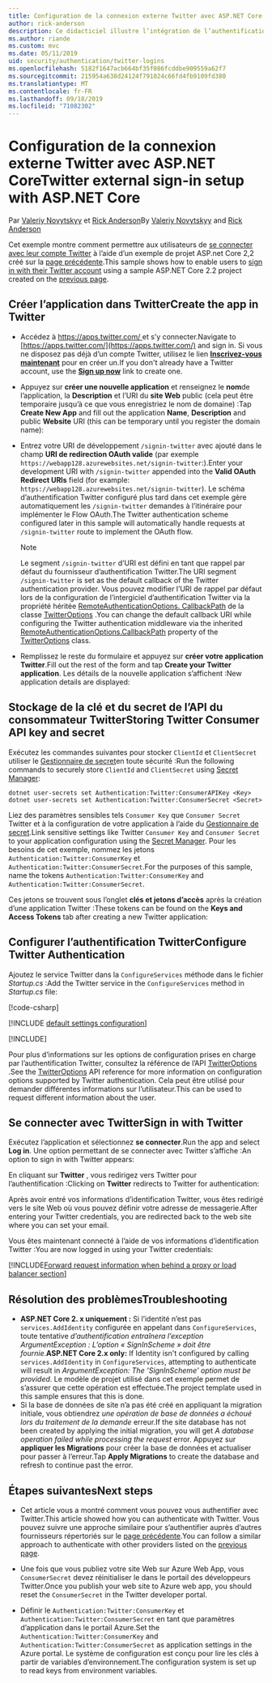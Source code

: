 ```yaml
---
title: Configuration de la connexion externe Twitter avec ASP.NET Core
author: rick-anderson
description: Ce didacticiel illustre l’intégration de l’authentification utilisateur de compte Twitter dans une application ASP.NET Core existante.
ms.author: riande
ms.custom: mvc
ms.date: 05/11/2019
uid: security/authentication/twitter-logins
ms.openlocfilehash: 5182f1647acb664bf35f086fcddbe909559a62f7
ms.sourcegitcommit: 215954a638d24124f791024c66fd4fb9109fd380
ms.translationtype: MT
ms.contentlocale: fr-FR
ms.lasthandoff: 09/18/2019
ms.locfileid: "71082302"
---
```

# <a name="twitter-external-sign-in-setup-with-aspnet-core"></a><span data-ttu-id="9aa11-103">Configuration de la connexion externe Twitter avec ASP.NET Core</span><span class="sxs-lookup"><span data-stu-id="9aa11-103">Twitter external sign-in setup with ASP.NET Core</span></span>

<span data-ttu-id="9aa11-104">Par [Valeriy Novytskyy](https://github.com/01binary) et [Rick Anderson](https://twitter.com/RickAndMSFT)</span><span class="sxs-lookup"><span data-stu-id="9aa11-104">By [Valeriy Novytskyy](https://github.com/01binary) and [Rick Anderson](https://twitter.com/RickAndMSFT)</span></span>

<span data-ttu-id="9aa11-105">Cet exemple montre comment permettre aux utilisateurs de [se connecter avec leur compte Twitter](https://dev.twitter.com/web/sign-in/desktop-browser) à l’aide d’un exemple de projet ASP.net Core 2,2 créé sur la [page précédente](xref:security/authentication/social/index).</span><span class="sxs-lookup"><span data-stu-id="9aa11-105">This sample shows how to enable users to [sign in with their Twitter account](https://dev.twitter.com/web/sign-in/desktop-browser) using a sample ASP.NET Core 2.2 project created on the [previous page](xref:security/authentication/social/index).</span></span>

## <a name="create-the-app-in-twitter"></a><span data-ttu-id="9aa11-106">Créer l’application dans Twitter</span><span class="sxs-lookup"><span data-stu-id="9aa11-106">Create the app in Twitter</span></span>

* <span data-ttu-id="9aa11-107">Accédez à [ https://apps.twitter.com/ ](https://apps.twitter.com/) et s’y connecter.</span><span class="sxs-lookup"><span data-stu-id="9aa11-107">Navigate to [https://apps.twitter.com/](https://apps.twitter.com/) and sign in.</span></span> <span data-ttu-id="9aa11-108">Si vous ne disposez pas déjà d’un compte Twitter, utilisez le lien **[Inscrivez-vous maintenant](https://twitter.com/signup)** pour en créer un.</span><span class="sxs-lookup"><span data-stu-id="9aa11-108">If you don't already have a Twitter account, use the **[Sign up now](https://twitter.com/signup)** link to create one.</span></span>

* <span data-ttu-id="9aa11-109">Appuyez sur **créer une nouvelle application** et renseignez le **nom**de l’application, la **Description** et l’URI du **site Web** public (cela peut être temporaire jusqu’à ce que vous enregistriez le nom de domaine) :</span><span class="sxs-lookup"><span data-stu-id="9aa11-109">Tap **Create New App** and fill out the application **Name**, **Description** and public **Website** URI (this can be temporary until you register the domain name):</span></span>

* <span data-ttu-id="9aa11-110">Entrez votre URI de développement `/signin-twitter` avec ajouté dans le champ **URI de redirection OAuth valide** (par exemple `https://webapp128.azurewebsites.net/signin-twitter`:).</span><span class="sxs-lookup"><span data-stu-id="9aa11-110">Enter your development URI with `/signin-twitter` appended into the **Valid OAuth Redirect URIs** field (for example: `https://webapp128.azurewebsites.net/signin-twitter`).</span></span> <span data-ttu-id="9aa11-111">Le schéma d’authentification Twitter configuré plus tard dans cet exemple gère automatiquement les `/signin-twitter` demandes à l’itinéraire pour implémenter le Flow OAuth.</span><span class="sxs-lookup"><span data-stu-id="9aa11-111">The Twitter authentication scheme configured later in this sample will automatically handle requests at `/signin-twitter` route to implement the OAuth flow.</span></span>

  > [!NOTE]
  > <span data-ttu-id="9aa11-112">Le segment `/signin-twitter` d’URI est défini en tant que rappel par défaut du fournisseur d’authentification Twitter.</span><span class="sxs-lookup"><span data-stu-id="9aa11-112">The URI segment `/signin-twitter` is set as the default callback of the Twitter authentication provider.</span></span> <span data-ttu-id="9aa11-113">Vous pouvez modifier l’URI de rappel par défaut lors de la configuration de l’intergiciel d’authentification Twitter via la propriété héritée [RemoteAuthenticationOptions. CallbackPath](/dotnet/api/microsoft.aspnetcore.authentication.remoteauthenticationoptions.callbackpath) de la classe [TwitterOptions](/dotnet/api/microsoft.aspnetcore.authentication.twitter.twitteroptions) .</span><span class="sxs-lookup"><span data-stu-id="9aa11-113">You can change the default callback URI while configuring the Twitter authentication middleware via the inherited [RemoteAuthenticationOptions.CallbackPath](/dotnet/api/microsoft.aspnetcore.authentication.remoteauthenticationoptions.callbackpath) property of the [TwitterOptions](/dotnet/api/microsoft.aspnetcore.authentication.twitter.twitteroptions) class.</span></span>

* <span data-ttu-id="9aa11-114">Remplissez le reste du formulaire et appuyez sur **créer votre application Twitter**.</span><span class="sxs-lookup"><span data-stu-id="9aa11-114">Fill out the rest of the form and tap **Create your Twitter application**.</span></span> <span data-ttu-id="9aa11-115">Les détails de la nouvelle application s’affichent :</span><span class="sxs-lookup"><span data-stu-id="9aa11-115">New application details are displayed:</span></span>

## <a name="storing-twitter-consumer-api-key-and-secret"></a><span data-ttu-id="9aa11-116">Stockage de la clé et du secret de l’API du consommateur Twitter</span><span class="sxs-lookup"><span data-stu-id="9aa11-116">Storing Twitter Consumer API key and secret</span></span>

<span data-ttu-id="9aa11-117">Exécutez les commandes suivantes pour stocker `ClientId` et `ClientSecret` utiliser le [Gestionnaire de secret](xref:security/app-secrets)en toute sécurité :</span><span class="sxs-lookup"><span data-stu-id="9aa11-117">Run the following commands to securely store `ClientId` and `ClientSecret` using [Secret Manager](xref:security/app-secrets):</span></span>

```dotnetcli
dotnet user-secrets set Authentication:Twitter:ConsumerAPIKey <Key>
dotnet user-secrets set Authentication:Twitter:ConsumerSecret <Secret>
```

<span data-ttu-id="9aa11-118">Liez des paramètres sensibles tels `Consumer Key` que `Consumer Secret` Twitter et à la configuration de votre application à l’aide du [Gestionnaire de secret](xref:security/app-secrets).</span><span class="sxs-lookup"><span data-stu-id="9aa11-118">Link sensitive settings like Twitter `Consumer Key` and `Consumer Secret` to your application configuration using the [Secret Manager](xref:security/app-secrets).</span></span> <span data-ttu-id="9aa11-119">Pour les besoins de cet exemple, nommez les jetons `Authentication:Twitter:ConsumerKey` et `Authentication:Twitter:ConsumerSecret`.</span><span class="sxs-lookup"><span data-stu-id="9aa11-119">For the purposes of this sample, name the tokens `Authentication:Twitter:ConsumerKey` and `Authentication:Twitter:ConsumerSecret`.</span></span>

<span data-ttu-id="9aa11-120">Ces jetons se trouvent sous l’onglet **clés et jetons d’accès** après la création d’une application Twitter :</span><span class="sxs-lookup"><span data-stu-id="9aa11-120">These tokens can be found on the **Keys and Access Tokens** tab after creating a new Twitter application:</span></span>

## <a name="configure-twitter-authentication"></a><span data-ttu-id="9aa11-121">Configurer l’authentification Twitter</span><span class="sxs-lookup"><span data-stu-id="9aa11-121">Configure Twitter Authentication</span></span>

<span data-ttu-id="9aa11-122">Ajoutez le service Twitter dans la `ConfigureServices` méthode dans le fichier *Startup.cs* :</span><span class="sxs-lookup"><span data-stu-id="9aa11-122">Add the Twitter service in the `ConfigureServices` method in *Startup.cs* file:</span></span>

[!code-csharp[](~/security/authentication/social/social-code/StartupTwitter.cs?name=snippet&highlight=10-14)]

[!INCLUDE [default settings configuration](includes/default-settings.md)]

[!INCLUDE[](includes/chain-auth-providers.md)]

<span data-ttu-id="9aa11-123">Pour plus d’informations sur les options de configuration prises en charge par l’authentification Twitter, consultez la référence de l’API [TwitterOptions](/dotnet/api/microsoft.aspnetcore.builder.twitteroptions) .</span><span class="sxs-lookup"><span data-stu-id="9aa11-123">See the [TwitterOptions](/dotnet/api/microsoft.aspnetcore.builder.twitteroptions) API reference for more information on configuration options supported by Twitter authentication.</span></span> <span data-ttu-id="9aa11-124">Cela peut être utilisé pour demander différentes informations sur l’utilisateur.</span><span class="sxs-lookup"><span data-stu-id="9aa11-124">This can be used to request different information about the user.</span></span>

## <a name="sign-in-with-twitter"></a><span data-ttu-id="9aa11-125">Se connecter avec Twitter</span><span class="sxs-lookup"><span data-stu-id="9aa11-125">Sign in with Twitter</span></span>

<span data-ttu-id="9aa11-126">Exécutez l’application et sélectionnez **se connecter**.</span><span class="sxs-lookup"><span data-stu-id="9aa11-126">Run the app and select **Log in**.</span></span> <span data-ttu-id="9aa11-127">Une option permettant de se connecter avec Twitter s’affiche :</span><span class="sxs-lookup"><span data-stu-id="9aa11-127">An option to sign in with Twitter appears:</span></span>

<span data-ttu-id="9aa11-128">En cliquant sur **Twitter** , vous redirigez vers Twitter pour l’authentification :</span><span class="sxs-lookup"><span data-stu-id="9aa11-128">Clicking on **Twitter** redirects to Twitter for authentication:</span></span>

<span data-ttu-id="9aa11-129">Après avoir entré vos informations d’identification Twitter, vous êtes redirigé vers le site Web où vous pouvez définir votre adresse de messagerie.</span><span class="sxs-lookup"><span data-stu-id="9aa11-129">After entering your Twitter credentials, you are redirected back to the web site where you can set your email.</span></span>

<span data-ttu-id="9aa11-130">Vous êtes maintenant connecté à l’aide de vos informations d’identification Twitter :</span><span class="sxs-lookup"><span data-stu-id="9aa11-130">You are now logged in using your Twitter credentials:</span></span>

[!INCLUDE[Forward request information when behind a proxy or load balancer section](includes/forwarded-headers-middleware.md)]

## <a name="troubleshooting"></a><span data-ttu-id="9aa11-131">Résolution des problèmes</span><span class="sxs-lookup"><span data-stu-id="9aa11-131">Troubleshooting</span></span>

* <span data-ttu-id="9aa11-132">**ASP.NET Core 2. x uniquement :** Si l’identité n’est pas `services.AddIdentity` configurée en appelant dans `ConfigureServices`, toute tentative *d’authentification entraînera l’exception ArgumentException : L’option « SignInScheme » doit être fournie*.</span><span class="sxs-lookup"><span data-stu-id="9aa11-132">**ASP.NET Core 2.x only:** If Identity isn't configured by calling `services.AddIdentity` in `ConfigureServices`, attempting to authenticate will result in *ArgumentException: The 'SignInScheme' option must be provided*.</span></span> <span data-ttu-id="9aa11-133">Le modèle de projet utilisé dans cet exemple permet de s’assurer que cette opération est effectuée.</span><span class="sxs-lookup"><span data-stu-id="9aa11-133">The project template used in this sample ensures that this is done.</span></span>
* <span data-ttu-id="9aa11-134">Si la base de données de site n’a pas été créé en appliquant la migration initiale, vous obtiendrez *une opération de base de données a échoué lors du traitement de la demande* erreur.</span><span class="sxs-lookup"><span data-stu-id="9aa11-134">If the site database has not been created by applying the initial migration, you will get *A database operation failed while processing the request* error.</span></span> <span data-ttu-id="9aa11-135">Appuyez sur **appliquer les Migrations** pour créer la base de données et actualiser pour passer à l’erreur.</span><span class="sxs-lookup"><span data-stu-id="9aa11-135">Tap **Apply Migrations** to create the database and refresh to continue past the error.</span></span>

## <a name="next-steps"></a><span data-ttu-id="9aa11-136">Étapes suivantes</span><span class="sxs-lookup"><span data-stu-id="9aa11-136">Next steps</span></span>

* <span data-ttu-id="9aa11-137">Cet article vous a montré comment vous pouvez vous authentifier avec Twitter.</span><span class="sxs-lookup"><span data-stu-id="9aa11-137">This article showed how you can authenticate with Twitter.</span></span> <span data-ttu-id="9aa11-138">Vous pouvez suivre une approche similaire pour s’authentifier auprès d’autres fournisseurs répertoriés sur le [page précédente](xref:security/authentication/social/index).</span><span class="sxs-lookup"><span data-stu-id="9aa11-138">You can follow a similar approach to authenticate with other providers listed on the [previous page](xref:security/authentication/social/index).</span></span>

* <span data-ttu-id="9aa11-139">Une fois que vous publiez votre site Web sur Azure Web App, vous `ConsumerSecret` devez réinitialiser le dans le portail des développeurs Twitter.</span><span class="sxs-lookup"><span data-stu-id="9aa11-139">Once you publish your web site to Azure web app, you should reset the `ConsumerSecret` in the Twitter developer portal.</span></span>

* <span data-ttu-id="9aa11-140">Définir le `Authentication:Twitter:ConsumerKey` et `Authentication:Twitter:ConsumerSecret` en tant que paramètres d’application dans le portail Azure.</span><span class="sxs-lookup"><span data-stu-id="9aa11-140">Set the `Authentication:Twitter:ConsumerKey` and `Authentication:Twitter:ConsumerSecret` as application settings in the Azure portal.</span></span> <span data-ttu-id="9aa11-141">Le système de configuration est conçu pour lire les clés à partir de variables d’environnement.</span><span class="sxs-lookup"><span data-stu-id="9aa11-141">The configuration system is set up to read keys from environment variables.</span></span>
